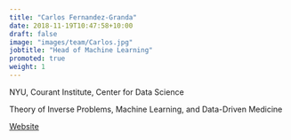 ```yaml
---
title: "Carlos Fernandez-Granda"
date: 2018-11-19T10:47:58+10:00
draft: false
image: "images/team/Carlos.jpg"
jobtitle: "Head of Machine Learning"
promoted: true
weight: 1
---
```

NYU, Courant Institute, Center for Data Science

Theory of Inverse Problems, Machine Learning, and Data-Driven Medicine

[Website](https://math.nyu.edu/~cfgranda/)
